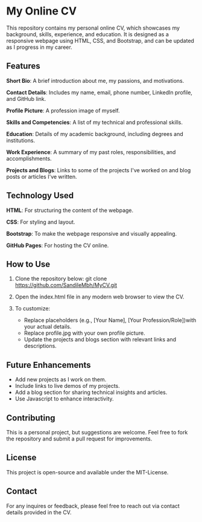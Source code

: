 # My Online CV

This repository contains my personal online CV, which showcases my background, skills, experience, and education.
It is designed as a responsive webpage using HTML, CSS, and Bootstrap, and can be updated as I progress in my career.


## Features

__Short Bio__: A brief introduction about me, my passions, and motivations.

__Contact Details__: Includes my name, email, phone number, LinkedIn profile, and GitHub link.

__Profile Picture__: A profession image of myself.

__Skills and Competencies__: A list of my technical and professional skills.

__Education__: Details of my academic background, including degrees and institutions.

__Work Experience__: A summary of my past roles, responsibilities, and accomplishments.

__Projects and Blogs__: Links to some of the projects I've worked on and blog posts or articles I've written.


## Technology Used

__HTML__: For structuring the content of the webpage.

__CSS__: For styling and layout.

__Bootstrap__: To make the webpage responsive and visually appealing.

__GitHub Pages__: For hosting the CV online. 


## How to Use

1. Clone the repository below:
git clone https://github.com/SandileMbh/MyCV.git

2. Open the index.html file in any modern web browser to view the CV.

3. To customize:
   * Replace placeholders (e.g., [Your Name], [Your Profession/Role])with your actual details.
   * Replace profile.jpg with your own profile picture.
   * Update the projects and blogs section with relevant links and descriptions.
  

## Future Enhancements

  * Add new projects as I work on them.
  * Include links to live demos of my projects.
  * Add a blog section for sharing technical insights and articles.
  * Use Javascript to enhance interactivity.


## Contributing

This is a personal project, but suggestions are welcome. 
Feel free to fork the repository and submit a pull request for improvements. 


## License

This project is open-source and available under the MIT-License.

## Contact

For any inquires or feedback, please feel free to reach out via contact details provided in the CV.

